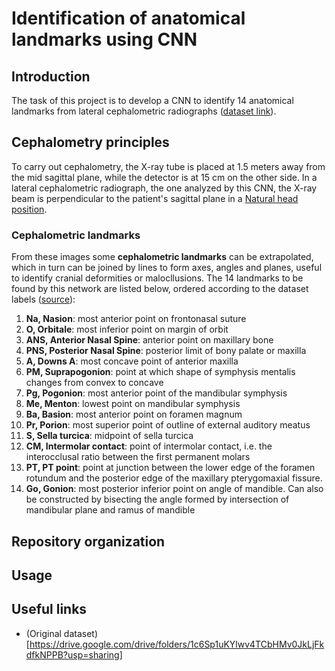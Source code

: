 # Identification of anatomical landmarks using CNN

## Introduction
The task of this project is to develop a CNN to identify 14 anatomical landmarks from lateral cephalometric radiographs ([dataset link](https://drive.google.com/drive/folders/1c6Sp1uKYlwv4TCbHMv0JkLjFkdfkNPPB?usp=sharing)).

## Cephalometry principles
To carry out cephalometry, the X-ray tube is placed at 1.5 meters away from the mid sagittal plane, while the detector is at 15 cm on the other side.
In a lateral cephalometric radiograph, the one analyzed by this CNN, the X-ray beam is perpendicular to the patient's sagittal plane in a [Natural head position](https://en.wikipedia.org/wiki/Natural_head_position).

### Cephalometric landmarks
From these images some **cephalometric landmarks** can be extrapolated, which in turn can be joined by lines to form axes, angles and planes, useful to identify cranial deformities or malocllusions.
The 14 landmarks to be found by this network are listed below, ordered according to the dataset labels ([source](https://en.wikipedia.org/wiki/Cephalometric_analysis#Cephalometric_landmarks)):
1. **Na, Nasion**: most anterior point on frontonasal suture
2. **O, Orbitale**: most inferior point on margin of orbit
3. **ANS, Anterior Nasal Spine**: anterior point on maxillary bone
4. **PNS, Posterior Nasal Spine**: posterior limit of bony palate or maxilla
5. **A, Downs A**: most concave point of anterior maxilla
6. **PM, Suprapogonion**: point at which shape of symphysis mentalis changes from convex to concave
7. **Pg, Pogonion**: most anterior point of the mandibular symphysis
8. **Me, Menton**: lowest point on mandibular symphysis
9. **Ba, Basion**: most anterior point on foramen magnum
10. **Pr, Porion**: most superior point of outline of external auditory meatus
11. **S, Sella turcica**: midpoint of sella turcica
12. **CM, Intermolar contact**: point of intermolar contact, i.e. the interocclusal ratio between the first permanent molars
13. **PT, PT point**: point at junction between the lower edge of the foramen rotundum and the posterior edge of the maxillary pterygomaxial fissure.
14. **Go, Gonion**: most posterior inferior point on angle of mandible. Can also be constructed by bisecting the angle formed by intersection of mandibular plane and ramus of mandible

## Repository organization

## Usage


## Useful links
* (Original dataset)[https://drive.google.com/drive/folders/1c6Sp1uKYlwv4TCbHMv0JkLjFkdfkNPPB?usp=sharing]
